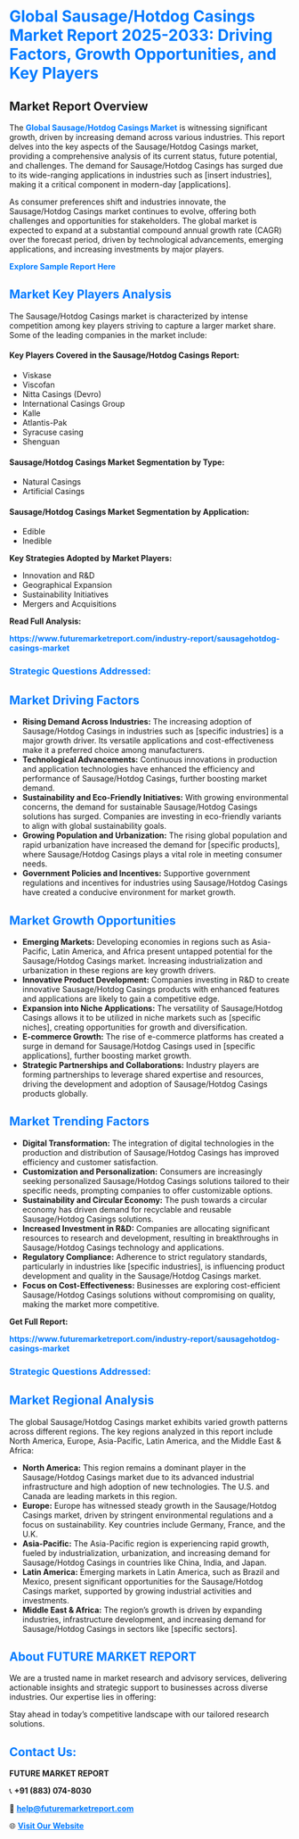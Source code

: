 <h1 style="color: #007BFF;">Global Sausage/Hotdog Casings Market Report 2025-2033: Driving Factors, Growth Opportunities, and Key Players</h1>

<section id="overview">
<h2>Market Report Overview</h2>
<p>The <a href="https://www.futuremarketreport.com/industry-report/sausagehotdog-casings-market" style="color: #007BFF; text-decoration: none;"><strong>Global Sausage/Hotdog Casings Market</strong></a> is witnessing significant growth, driven by increasing demand across various industries. This report delves into the key aspects of the Sausage/Hotdog Casings market, providing a comprehensive analysis of its current status, future potential, and challenges. The demand for Sausage/Hotdog Casings has surged due to its wide-ranging applications in industries such as [insert industries], making it a critical component in modern-day [applications].</p>
<p>As consumer preferences shift and industries innovate, the Sausage/Hotdog Casings market continues to evolve, offering both challenges and opportunities for stakeholders. The global market is expected to expand at a substantial compound annual growth rate (CAGR) over the forecast period, driven by technological advancements, emerging applications, and increasing investments by major players.</p>
</section>

<section id="overview">
<p><a href="https://www.futuremarketreport.com/request-sample/reportId=89492" style="color: #007BFF; text-decoration: none;"><strong>Explore Sample Report Here</strong></a></p>
</section>

<section id="key-players">
<h2 style="color: #007BFF;">Market Key Players Analysis</h2>
<p>The Sausage/Hotdog Casings market is characterized by intense competition among key players striving to capture a larger market share. Some of the leading companies in the market include:</p>
<h4>Key Players Covered in the Sausage/Hotdog Casings Report:</h4>
<ul><li>Viskase</li><li>Viscofan</li><li>Nitta Casings (Devro)</li><li>International Casings Group</li><li>Kalle</li><li>Atlantis-Pak</li><li>Syracuse casing</li><li>Shenguan</li></ul>
<h4>Sausage/Hotdog Casings Market Segmentation by Type:</h4>
<ul><li>Natural Casings</li><li>Artificial Casings</li></ul>

<h4>Sausage/Hotdog Casings Market Segmentation by Application:</h4>
<ul><li>Edible</li><li>Inedible</li></ul>
<p><strong>Key Strategies Adopted by Market Players:</strong></p>
<ul>
<li>Innovation and R&D</li>
<li>Geographical Expansion</li>
<li>Sustainability Initiatives</li>
<li>Mergers and Acquisitions</li>
</ul>
</section>

<section>
<p><strong>Read Full Analysis: </strong></p><a href="https://www.futuremarketreport.com/industry-report/sausagehotdog-casings-market" style="color: #007BFF; text-decoration: none;"><strong>https://www.futuremarketreport.com/industry-report/sausagehotdog-casings-market</strong></a>
<h3 style="color: #007BFF;">Strategic Questions Addressed:</h3>
</section>

<section id="driving-factors">
<h2 style="color: #007BFF;">Market Driving Factors</h2>
<ul>
<li><strong>Rising Demand Across Industries:</strong> The increasing adoption of Sausage/Hotdog Casings in industries such as [specific industries] is a major growth driver. Its versatile applications and cost-effectiveness make it a preferred choice among manufacturers.</li>
<li><strong>Technological Advancements:</strong> Continuous innovations in production and application technologies have enhanced the efficiency and performance of Sausage/Hotdog Casings, further boosting market demand.</li>
<li><strong>Sustainability and Eco-Friendly Initiatives:</strong> With growing environmental concerns, the demand for sustainable Sausage/Hotdog Casings solutions has surged. Companies are investing in eco-friendly variants to align with global sustainability goals.</li>
<li><strong>Growing Population and Urbanization:</strong> The rising global population and rapid urbanization have increased the demand for [specific products], where Sausage/Hotdog Casings plays a vital role in meeting consumer needs.</li>
<li><strong>Government Policies and Incentives:</strong> Supportive government regulations and incentives for industries using Sausage/Hotdog Casings have created a conducive environment for market growth.</li>
</ul>
</section>

<section id="growth-opportunities">
<h2 style="color: #007BFF;">Market Growth Opportunities</h2>
<ul>
<li><strong>Emerging Markets:</strong> Developing economies in regions such as Asia-Pacific, Latin America, and Africa present untapped potential for the Sausage/Hotdog Casings market. Increasing industrialization and urbanization in these regions are key growth drivers.</li>
<li><strong>Innovative Product Development:</strong> Companies investing in R&D to create innovative Sausage/Hotdog Casings products with enhanced features and applications are likely to gain a competitive edge.</li>
<li><strong>Expansion into Niche Applications:</strong> The versatility of Sausage/Hotdog Casings allows it to be utilized in niche markets such as [specific niches], creating opportunities for growth and diversification.</li>
<li><strong>E-commerce Growth:</strong> The rise of e-commerce platforms has created a surge in demand for Sausage/Hotdog Casings used in [specific applications], further boosting market growth.</li>
<li><strong>Strategic Partnerships and Collaborations:</strong> Industry players are forming partnerships to leverage shared expertise and resources, driving the development and adoption of Sausage/Hotdog Casings products globally.</li>
</ul>
</section>

<section id="trending-factors">
<h2 style="color: #007BFF;">Market Trending Factors</h2>
<ul>
<li><strong>Digital Transformation:</strong> The integration of digital technologies in the production and distribution of Sausage/Hotdog Casings has improved efficiency and customer satisfaction.</li>
<li><strong>Customization and Personalization:</strong> Consumers are increasingly seeking personalized Sausage/Hotdog Casings solutions tailored to their specific needs, prompting companies to offer customizable options.</li>
<li><strong>Sustainability and Circular Economy:</strong> The push towards a circular economy has driven demand for recyclable and reusable Sausage/Hotdog Casings solutions.</li>
<li><strong>Increased Investment in R&D:</strong> Companies are allocating significant resources to research and development, resulting in breakthroughs in Sausage/Hotdog Casings technology and applications.</li>
<li><strong>Regulatory Compliance:</strong> Adherence to strict regulatory standards, particularly in industries like [specific industries], is influencing product development and quality in the Sausage/Hotdog Casings market.</li>
<li><strong>Focus on Cost-Effectiveness:</strong> Businesses are exploring cost-efficient Sausage/Hotdog Casings solutions without compromising on quality, making the market more competitive.</li>
</ul>
</section>

<section>
<p><strong>Get Full Report: </strong></p><a href="https://www.futuremarketreport.com/industry-report/sausagehotdog-casings-market" style="color: #007BFF; text-decoration: none;"><strong>https://www.futuremarketreport.com/industry-report/sausagehotdog-casings-market</strong></a>
<h3 style="color: #007BFF;">Strategic Questions Addressed:</h3>
</section>


<section id="regional-analysis">
<h2 style="color: #007BFF;">Market Regional Analysis</h2>
<p>The global Sausage/Hotdog Casings market exhibits varied growth patterns across different regions. The key regions analyzed in this report include North America, Europe, Asia-Pacific, Latin America, and the Middle East & Africa:</p>
<ul>
<li><strong>North America:</strong> This region remains a dominant player in the Sausage/Hotdog Casings market due to its advanced industrial infrastructure and high adoption of new technologies. The U.S. and Canada are leading markets in this region.</li>
<li><strong>Europe:</strong> Europe has witnessed steady growth in the Sausage/Hotdog Casings market, driven by stringent environmental regulations and a focus on sustainability. Key countries include Germany, France, and the U.K.</li>
<li><strong>Asia-Pacific:</strong> The Asia-Pacific region is experiencing rapid growth, fueled by industrialization, urbanization, and increasing demand for Sausage/Hotdog Casings in countries like China, India, and Japan.</li>
<li><strong>Latin America:</strong> Emerging markets in Latin America, such as Brazil and Mexico, present significant opportunities for the Sausage/Hotdog Casings market, supported by growing industrial activities and investments.</li>
<li><strong>Middle East & Africa:</strong> The region’s growth is driven by expanding industries, infrastructure development, and increasing demand for Sausage/Hotdog Casings in sectors like [specific sectors].</li>
</ul>
</section>

<footer>
<h2 style="color: #007BFF;">About FUTURE MARKET REPORT</h2>
<p>We are a trusted name in market research and advisory services, delivering actionable insights and strategic support to businesses across diverse industries. Our expertise lies in offering:</p>

<p>Stay ahead in today’s competitive landscape with our tailored research solutions.</p>

<h2 style="color: #007BFF;">Contact Us:</h2>
<p><strong>FUTURE MARKET REPORT</strong></p>
<p>📞 <strong>+91 (883) 074-8030</strong></p>
<p>📧 <strong><a href="mailto:help@futuremarketreport.com" style="color: #007BFF;">help@futuremarketreport.com</a></strong></p>
<p>🌐 <strong><a href="https://www.futuremarketreport.com/" style="color: #007BFF;">Visit Our Website</a></strong></p>
</footer>